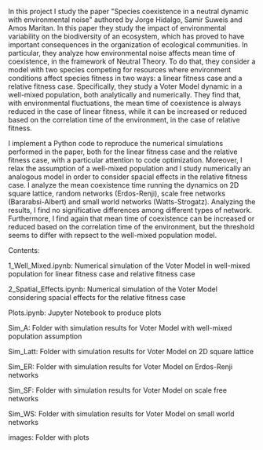 In this project I study the paper "Species coexistence in a neutral dynamic with environmental noise" authored by Jorge Hidalgo, Samir Suweis and Amos Maritan. In this paper they study the impact of environmental variability on the biodiversity of an ecosystem, which has proved to have important consequences in the organization of ecological communities. In particular, they analyze how environmental noise affects mean time of coexistence, in the framework of Neutral Theory. To do that, they consider a model with two species competing for resources where environment conditions affect species fitness in two ways: a linear fitness case and a relative fitness case. Specifically, they study a Voter Model dynamic in a well-mixed population, both analytically and numerically. They find that, with environmental fluctuations, the mean time of coexistence is always reduced in the case of linear fitness, while it can be increased or reduced based on the correlation time of the environment, in the case of relative fitness.

I implement a Python code to reproduce the numerical simulations performed in the paper, both for the linear fitness case and the relative fitness case, with a particular attention to code optimization. Moreover, I relax the assumption of a well-mixed population and I study numerically an analogous model in order to consider spacial effects in the relative fitness case. I analyze the mean coexistence time running the dynamics on 2D square lattice, random networks (Erdos-Renji), scale free networks (Bararabsi-Albert) and small world networks (Watts-Strogatz). Analyzing the results, I find no significative differences among different types of network. Furthermore, I find again that mean time of coexistence can be increased or reduced based on the correlation time of the environment, but the threshold seems to differ with repsect to the well-mixed population model.


Contents:

1_Well_Mixed.ipynb: Numerical simulation of the Voter Model in well-mixed population for linear fitness case and relative fitness case

2_Spatial_Effects.ipynb: Numerical simulation of the Voter Model considering spacial effects for the relative fitness case

Plots.ipynb: Jupyter Notebook to produce plots

Sim_A: Folder with simulation results for Voter Model with well-mixed population assumption

Sim_Latt: Folder with simulation results for Voter Model on 2D square lattice

Sim_ER: Folder with simulation results for Voter Model on Erdos-Renji networks

Sim_SF: Folder with simulation results for Voter Model on scale free networks

Sim_WS: Folder with simulation results for Voter Model on small world networks

images: Folder with plots
